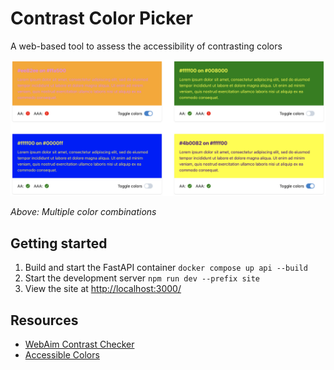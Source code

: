 # Contrast Color Picker

A web-based tool to assess the accessibility of contrasting colors

![image info](/docs/img/sample.png)

*Above: Multiple color combinations*

## Getting started

1. Build and start the FastAPI container `docker compose up api --build`
2. Start the development server `npm run dev --prefix site`
3. View the site at <http://localhost:3000/>

## Resources

- [WebAim Contrast Checker](https://webaim.org/resources/contrastchecker/?fcolor=0000FF&bcolor=FFFFFF)
- [Accessible Colors](https://accessible-colors.com/)
